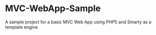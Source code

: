 MVC-WebApp-Sample
=================
A sample project for a basic MVC Web App using PHP5 and Smarty as a template engine

